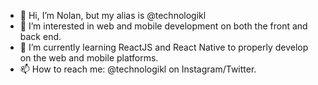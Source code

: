 - 👋 Hi, I’m Nolan, but my alias is @technologikl
- 👀 I’m interested in web and mobile development on both the front and back end.
- 🌱 I’m currently learning ReactJS and React Native to properly develop on the web and mobile platforms.
- 📫 How to reach me: @technologikl on Instagram/Twitter.

<!---
technologikl/technologikl is a ✨ special ✨ repository because its `README.md` (this file) appears on your GitHub profile.
You can click the Preview link to take a look at your changes.
--->
